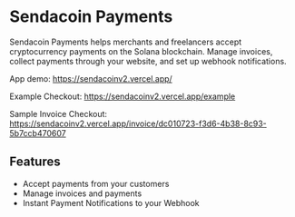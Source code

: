 # Sendacoin Payments

Sendacoin Payments helps merchants and freelancers accept cryptocurrency payments on the Solana blockchain. Manage invoices, collect payments through your website, and set up webhook notifications.

App demo: https://sendacoinv2.vercel.app/

Example Checkout: https://sendacoinv2.vercel.app/example

Sample Invoice Checkout: https://sendacoinv2.vercel.app/invoice/dc010723-f3d6-4b38-8c93-5b7ccb470607

## Features

- Accept payments from your customers
- Manage invoices and payments
- Instant Payment Notifications to your Webhook

